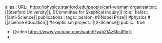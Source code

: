 alias::
URL:: https://physics.stanford.edu/people/carl-wieman
organisation:: [[Stanford University]], [[Committee for Skeptical Inquiry]] 
role:: 
fields:: [[anti-Science]] 
publications:: 
tags:: person, #[[Nobel Prize]] #physics #[[science education]] #skepticism 
project:: [[X-Science]] 
public:: true

- {{video https://www.youtube.com/watch?v=hZIAzMeJI9o}}
-